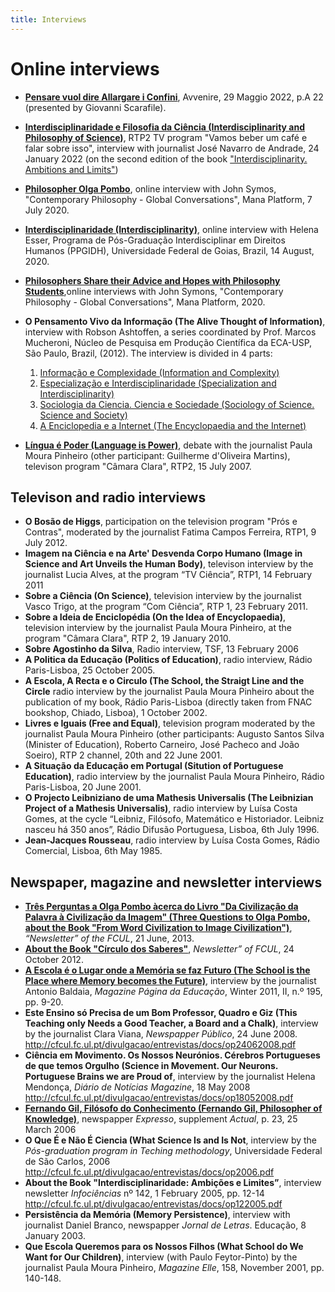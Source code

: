 ```yaml
---
title: Interviews
---
```


# Online interviews 

* [**Pensare vuol dire Allargare i Confini**](https://www.avvenire.it/agora/pagine/pensare-vuol-dire-allargare-i-confini), Avvenire, 29 Maggio 2022, p.A 22 (presented by Giovanni Scarafile). 
* [**Interdisciplinaridade e Filosofia da Ciência (Interdisciplinarity and Philosophy of Science)**](https://youtu.be/JThAgUMkH0Y), RTP2 TV program "Vamos beber um café e falar sobre isso", interview with journalist José Navarro de Andrade, 24 January 2022 (on the second edition of the book ["Interdisciplinarity. Ambitions and Limits"](https://www.aletheia.pt/products/interdisciplinaridade-ambicoes-e-limites))
*	[**Philosopher Olga Pombo**](https://www.youtube.com/watch?v=oOZaGbF3aLs&feature=youtu.be), online interview with John Symos, "Contemporary Philosophy - Global Conversations", Mana Platform, 7 July 2020.
* [**Interdisciplinaridade (Interdisciplinarity)**](https://www.youtube.com/watch?v=HJdyKZbsZes), online interview with Helena Esser, Programa de Pós-Graduação Interdisciplinar em Direitos Humanos (PPGIDH), Universidade Federal de Goias, Brazil, 14 August, 2020. 
* [**Philosophers Share their Advice and Hopes with Philosophy Students**](https://www.youtube.com/watch?v=GKzPtLdQMBM),online interviews with John Symons, "Contemporary Philosophy - Global Conversations",  Mana Platform, 2020.
*	**O Pensamento Vivo da Informação (The Alive Thought of Information)**, interview with Robson Ashtoffen, a series coordinated by Prof. Marcos Mucheroni, Núcleo de Pesquisa em Produção Científica da ECA-USP, São Paulo, Brazil, (2012).  The interview is divided in 4 parts: 
     1.	[Informação e Complexidade (Information and Complexity)](https://www.youtube.com/watch?v=hpncNUeEVYE&feature=plcp)
     2.	[Especialização e Interdisciplinaridade (Specialization and Interdisciplinarity)](https://www.youtube.com/watch?v=ExyaET0GuVg)
     3.	[Sociologia da Ciencia. Ciencia e Sociedade (Sociology of Science. Science and Society)](https://www.youtube.com/watch?v=Ua2vMtqdgW8)
     4.	[A Enciclopedia e a Internet (The Encyclopaedia and the Internet)](https://www.youtube.com/watch?v=bLyV4bwh8sM)

 *  [**Língua é Poder (Language is Power)**](https://arquivos.rtp.pt/conteudos/olga-pombo-e-guilherme-doliveira-martins/),  debate with the journalist Paula Moura Pinheiro (other participant: Guilherme d'Oliveira Martins), televison program  "Câmara Clara", RTP2, 15 July 2007. 


## Televison and radio interviews

* **O Bosão de Higgs**, participation on the television program "Prós e Contras",  moderated by the journalist Fatima Campos Ferreira, RTP1, 9 July 2012.  
* **Imagem na Ciência e na Arte' Desvenda Corpo Humano (Image in Science and Art Unveils the Human Body)**, televison interview  by the journalist Lucia Alves, at the program “TV Ciência”, RTP1,  14 February 2011 
* **Sobre a Ciência (On Science)**, television interview by the journalist Vasco Trigo, at the program “Com Ciência”, RTP 1, 23 February 2011.
*  **Sobre a Ideia de Enciclopédia (On the Idea of Encyclopaedia)**, television interview by the journalist Paula Moura Pinheiro, at the program "Câmara Clara",  RTP 2, 19 January 2010.
* **Sobre Agostinho da Silva**, Radio interview, TSF, 13 February 2006
* **A Politica da Educação (Politics of Education)**, radio interview, Rádio Paris-Lisboa, 25 October 2005.
* **A Escola, A Recta e o Circulo (The School, the Straigt Line and the Circle** radio interview  by the journalist Paula Moura Pinheiro about the publication of my book, Rádio Paris-Lisboa (directly taken from FNAC bookshop, Chiado, Lisboa), 1 October 2002.
* **Livres e Iguais (Free and Equal)**, television program moderated by the journalist Paula Moura Pinheiro (other participants: Augusto Santos Silva (Minister of Education), Roberto Carneiro, José Pacheco and João Soeiro), RTP 2 channel, 20th and 22 June 2001.
* **A Situação da Educação em Portugal (Sitution of Portuguese Education)**, radio interview by the journalist Paula Moura Pinheiro, Rádio Paris-Lisboa, 20 June 2001.
* **O Projecto Leibniziano de uma Mathesis Universalis (The Leibnizian Project of a Mathesis Universalis)**, radio interview by Luísa Costa Gomes, at the cycle “Leibniz, Filósofo, Matemático e Historiador. Leibniz nasceu há 350 anos”, Rádio Difusão Portuguesa, Lisboa, 6th July 1996.  
* **Jean-Jacques Rousseau**, radio interview by Luísa Costa Gomes, Rádio Comercial, Lisboa, 6th May 1985.

  
## Newspaper, magazine and newsletter interviews

* [**Três Perguntas a Olga Pombo àcerca do Livro "Da Civilização da Palavra à Civilização da Imagem" (Three Questions to Olga Pombo, about the Book "From Word Civilization to Image Civilization")**](http://webpages.fc.ul.pt/~ommartins/pdfs/livro_civ_palavra.pdf), *“Newsletter” of the FCUL*, 21 June, 2013. 
*  [**About the Book "Círculo dos Saberes"**](https://cfcul.mcmlxxvi.net/divulgacao/entrevistas/docs/op24102012.pdf), *Newsletter” of FCUL*, 24 October 2012. 
* [**A Escola é o Lugar onde a Memória se faz Futuro (The School is the Place where Memory becomes the Future)**](https://www.apagina.pt/?aba=6&cat=566&doc=15080&mid=1), interview by the journalist Antonio Baldaia, *Magazine Página da Educação*,  Winter 2011, II, n.º 195, pp. 9-20. 
* **Este Ensino só Precisa de um Bom Professor, Quadro e Giz (This Teaching only Needs a Good Teacher, a Board and a Chalk)**, interview by the journalist Clara Viana, *Newspapper Público*, 24 June 2008. 
<http://cfcul.fc.ul.pt/divulgacao/entrevistas/docs/op24062008.pdf>
* **Ciência em Movimento. Os Nossos Neurónios. Cérebros Portugueses de que temos Orgulho (Science in Movement. Our Neurons. Portuguese Brains we are Proud of**, interview by the journalist Helena Mendonça, *Diário de Notícias Magazine*, 18 May 2008 <http://cfcul.fc.ul.pt/divulgacao/entrevistas/docs/op18052008.pdf>
* [**Fernando Gil, Filósofo do Conhecimento (Fernando Gil, Philosopher of Knowledge)**](http://webpages.fc.ul.pt/~ommartins/publicacoes%20opombo/fernandogil.htm), newspapper *Expresso*, supplement *Actual*, p. 23, 25 March 2006
* **O Que É e Não É Ciencia (What Science Is and Is Not**, interview by the *Pós-graduation program in Teching methodology*, Universidade Federal de São Carlos, 2006 <http://cfcul.fc.ul.pt/divulgacao/entrevistas/docs/op2006.pdf>
* **About the Book "Interdisciplinaridade: Ambições e Limites”**, interview newsletter *Infociências* nº 142, 1 February 2005, pp. 12-14 <http://cfcul.fc.ul.pt/divulgacao/entrevistas/docs/op122005.pdf> 
* **Persistência da Memória (Memory Persistence)**, interview with journalist Daniel Branco, newspapper *Jornal de Letras*. Educação, 8 January 2003. 
* **Que Escola Queremos para os Nossos Filhos (What School do We Want for Our Children)**, interview (with Paulo Feytor-Pinto) by the journalist Paula Moura Pinheiro, *Magazine Elle*, 158, November 2001, pp. 140-148. 

